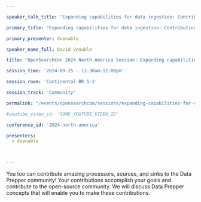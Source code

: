 ```yaml
---

speaker_talk_title: "Expanding capabilities for data ingestion: Contributing to Data Prepper"

primary_title: "Expanding capabilities for data ingestion: Contributing to Data Prepper"

primary_presenter: dvenable

speaker_name_full: David Venable

title: "OpenSearchCon 2024 North America Session: Expanding capabilities for data ingestion: Contributing to Data Prepper"

session_time: '2024-09-25 - 11:30am-12:00pm' 

session_room: 'Continental BR 1-3' 

session_track: 'Community' 

permalink: "/events/opensearchcon/sessions/expanding-capabilities-for-data-ingestion-contributing-to-data-prepper.html"

#youtube_video_id: 'SOME_YOUTUBE_VIDEO_ID' 

conference_id: '2024-north-america' 

presenters: 
  - dvenable 



---
```

You too can contribute amazing processors, sources, and sinks to the Data Prepper community! Your contributions accomplish your goals and contribute to the open-source community. We will discuss Data Prepper concepts that will enable you to make these contributions.

